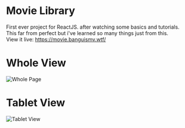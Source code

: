 # Movie Library
First ever project for ReactJS. after watching some basics and tutorials.<br/>
This far from perfect but i've learned so many things just from this. <br />
View it live: https://movie.banguismv.wtf/

# Whole View
![Whole Page](https://github.com/MarkVergelBanguis/movielibrary/blob/master/img/1.png)


# Tablet View
![Tablet View](https://github.com/MarkVergelBanguis/movielibrary/blob/master/img/3.png)







